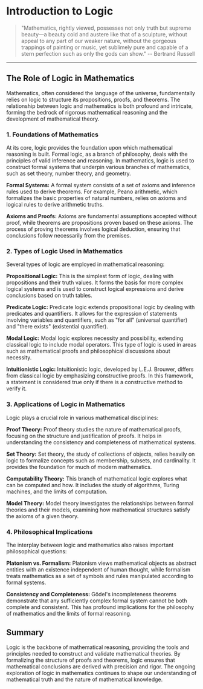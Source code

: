 # Introduction to Logic

> "Mathematics, rightly viewed, possesses not only truth but supreme beauty—a beauty cold and austere like that of a sculpture, without appeal to any part of our weaker nature, without the gorgeous trappings of painting or music, yet sublimely pure and capable of a stern perfection such as only the gods can show." -- Bertrand Russell

---

## The Role of Logic in Mathematics

Mathematics, often considered the language of the universe, fundamentally relies on logic to structure its propositions, proofs, and theorems. The relationship between logic and mathematics is both profound and intricate, forming the bedrock of rigorous mathematical reasoning and the development of mathematical theory.

### 1. **Foundations of Mathematics**

At its core, logic provides the foundation upon which mathematical reasoning is built. Formal logic, as a branch of philosophy, deals with the principles of valid inference and reasoning. In mathematics, logic is used to construct formal systems that underpin various branches of mathematics, such as set theory, number theory, and geometry.

**Formal Systems:** A formal system consists of a set of axioms and inference rules used to derive theorems. For example, Peano arithmetic, which formalizes the basic properties of natural numbers, relies on axioms and logical rules to derive arithmetic truths.

**Axioms and Proofs:** Axioms are fundamental assumptions accepted without proof, while theorems are propositions proven based on these axioms. The process of proving theorems involves logical deduction, ensuring that conclusions follow necessarily from the premises.

### 2. **Types of Logic Used in Mathematics**

Several types of logic are employed in mathematical reasoning:

**Propositional Logic:** This is the simplest form of logic, dealing with propositions and their truth values. It forms the basis for more complex logical systems and is used to construct logical expressions and derive conclusions based on truth tables.

**Predicate Logic:** Predicate logic extends propositional logic by dealing with predicates and quantifiers. It allows for the expression of statements involving variables and quantifiers, such as "for all" (universal quantifier) and "there exists" (existential quantifier).

**Modal Logic:** Modal logic explores necessity and possibility, extending classical logic to include modal operators. This type of logic is used in areas such as mathematical proofs and philosophical discussions about necessity.

**Intuitionistic Logic:** Intuitionistic logic, developed by L.E.J. Brouwer, differs from classical logic by emphasizing constructive proofs. In this framework, a statement is considered true only if there is a constructive method to verify it.

### 3. **Applications of Logic in Mathematics**

Logic plays a crucial role in various mathematical disciplines:

**Proof Theory:** Proof theory studies the nature of mathematical proofs, focusing on the structure and justification of proofs. It helps in understanding the consistency and completeness of mathematical systems.

**Set Theory:** Set theory, the study of collections of objects, relies heavily on logic to formalize concepts such as membership, subsets, and cardinality. It provides the foundation for much of modern mathematics.

**Computability Theory:** This branch of mathematical logic explores what can be computed and how. It includes the study of algorithms, Turing machines, and the limits of computation.

**Model Theory:** Model theory investigates the relationships between formal theories and their models, examining how mathematical structures satisfy the axioms of a given theory.

### 4. **Philosophical Implications**

The interplay between logic and mathematics also raises important philosophical questions:

**Platonism vs. Formalism:** Platonism views mathematical objects as abstract entities with an existence independent of human thought, while formalism treats mathematics as a set of symbols and rules manipulated according to formal systems.

**Consistency and Completeness:** Gödel's incompleteness theorems demonstrate that any sufficiently complex formal system cannot be both complete and consistent. This has profound implications for the philosophy of mathematics and the limits of formal reasoning.

## **Summary**

Logic is the backbone of mathematical reasoning, providing the tools and principles needed to construct and validate mathematical theories. By formalizing the structure of proofs and theorems, logic ensures that mathematical conclusions are derived with precision and rigor. The ongoing exploration of logic in mathematics continues to shape our understanding of mathematical truth and the nature of mathematical knowledge.